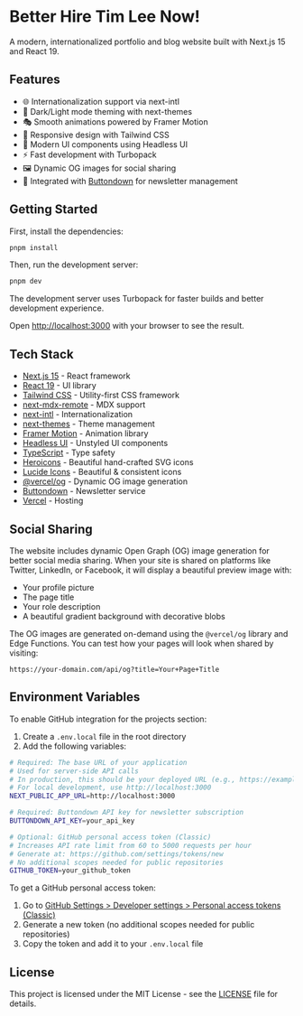 # Better Hire Tim Lee Now!

A modern, internationalized portfolio and blog website built with Next.js 15 and React 19.

## Features

- 🌐 Internationalization support via next-intl
- 🎨 Dark/Light mode theming with next-themes
- 🎭 Smooth animations powered by Framer Motion
- 📱 Responsive design with Tailwind CSS
- 🧩 Modern UI components using Headless UI
- ⚡ Fast development with Turbopack
- 🖼️ Dynamic OG images for social sharing
- 📧 Integrated with [Buttondown](https://buttondown.email/) for newsletter management

## Getting Started

First, install the dependencies:

```bash
pnpm install
```

Then, run the development server:

```bash
pnpm dev
```

The development server uses Turbopack for faster builds and better development experience.

Open [http://localhost:3000](http://localhost:3000) with your browser to see the result.

## Tech Stack

- [Next.js 15](https://nextjs.org/) - React framework
- [React 19](https://react.dev/) - UI library
- [Tailwind CSS](https://tailwindcss.com/) - Utility-first CSS framework
- [next-mdx-remote](https://github.com/hashicorp/next-mdx-remote) - MDX support
- [next-intl](https://next-intl-docs.vercel.app/) - Internationalization
- [next-themes](https://github.com/pacocoursey/next-themes) - Theme management
- [Framer Motion](https://www.framer.com/motion/) - Animation library
- [Headless UI](https://headlessui.com/) - Unstyled UI components
- [TypeScript](https://www.typescriptlang.org/) - Type safety
- [Heroicons](https://heroicons.com/) - Beautiful hand-crafted SVG icons
- [Lucide Icons](https://lucide.dev/) - Beautiful & consistent icons
- [@vercel/og](https://vercel.com/docs/functions/edge-functions/og-image-generation) - Dynamic OG image generation
- [Buttondown](https://buttondown.email/) - Newsletter service
- [Vercel](https://vercel.com/) - Hosting

## Social Sharing

The website includes dynamic Open Graph (OG) image generation for better social media sharing. When your site is shared on platforms like Twitter, LinkedIn, or Facebook, it will display a beautiful preview image with:

- Your profile picture
- The page title
- Your role description
- A beautiful gradient background with decorative blobs

The OG images are generated on-demand using the `@vercel/og` library and Edge Functions. You can test how your pages will look when shared by visiting:

```
https://your-domain.com/api/og?title=Your+Page+Title
```

## Environment Variables

To enable GitHub integration for the projects section:

1. Create a `.env.local` file in the root directory
2. Add the following variables:

```bash
# Required: The base URL of your application
# Used for server-side API calls
# In production, this should be your deployed URL (e.g., https://example.com)
# For local development, use http://localhost:3000
NEXT_PUBLIC_APP_URL=http://localhost:3000

# Required: Buttondown API key for newsletter subscription
BUTTONDOWN_API_KEY=your_api_key

# Optional: GitHub personal access token (Classic)
# Increases API rate limit from 60 to 5000 requests per hour
# Generate at: https://github.com/settings/tokens/new
# No additional scopes needed for public repositories
GITHUB_TOKEN=your_github_token
```

To get a GitHub personal access token:

1. Go to [GitHub Settings > Developer settings > Personal access tokens (Classic)](https://github.com/settings/tokens/new)
2. Generate a new token (no additional scopes needed for public repositories)
3. Copy the token and add it to your `.env.local` file

## License

This project is licensed under the MIT License - see the [LICENSE](LICENSE) file for details.
